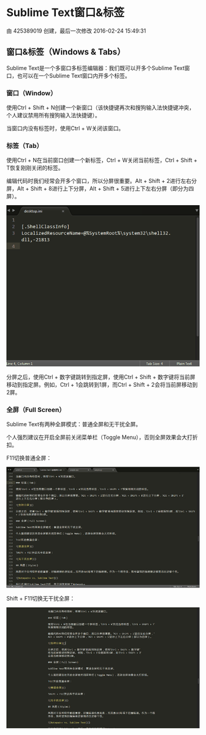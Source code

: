 # Sublime Text窗口&标签

由 425389019 创建，最后一次修改 2016-02-24 15:49:31

## 窗口&标签（Windows & Tabs）

Sublime Text是一个多窗口多标签编辑器：我们既可以开多个Sublime Text窗口，也可以在一个Sublime Text窗口内开多个标签。

### 窗口（Window）

使用Ctrl + Shift + N创建一个新窗口（该快捷键再次和搜狗输入法快捷键冲突，个人建议禁用所有搜狗输入法快捷键）。

当窗口内没有标签时，使用Ctrl + W关闭该窗口。

### 标签（Tab）

使用Ctrl + N在当前窗口创建一个新标签，Ctrl + W关闭当前标签，Ctrl + Shift + T恢复刚刚关闭的标签。

编辑代码时我们经常会开多个窗口，所以分屏很重要。Alt + Shift + 2进行左右分屏，Alt + Shift + 8进行上下分屏，Alt + Shift + 5进行上下左右分屏（即分为四屏）。

![img](images/2015-09-05_55ea70e608a59.gif)

分屏之后，使用Ctrl + 数字键跳转到指定屏，使用Ctrl + Shift + 数字键将当前屏移动到指定屏。例如，Ctrl + 1会跳转到1屏，而Ctrl + Shift + 2会将当前屏移动到2屏。

### 全屏（Full Screen）

Sublime Text有两种全屏模式：普通全屏和无干扰全屏。

个人强烈建议在开启全屏前关闭菜单栏（Toggle Menu），否则全屏效果会大打折扣。

F11切换普通全屏：

![img](images/2015-09-05_55ea70e67641c.jpg)

Shift + F11切换无干扰全屏：

![img](images/2015-09-05_55ea70e6ca083.jpg)